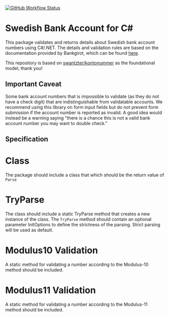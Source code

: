 [![GitHub Workflow Status](https://img.shields.io/github/actions/workflow/status/jellyhive/swedishbankaccounts/csharp.yml?branch=main)](https://github.com/jellyhive/swedishbankaccounts/actions)

# Swedish Bank Account for C#

This package validates and returns details about Swedish bank account numbers using C#/.NET. The details and validation rules are based on the documentation provided by Bankgirot, which can be found [here](https://www.bankgirot.se/globalassets/dokument/anvandarmanualer/bankernaskontonummeruppbyggnad_anvandarmanual_sv.pdf).

This repository is based on  [swantzter/kontonummer](https://github.com/swantzter/kontonummer) as the foundational model, thank you!

## Important Caveat

Some bank account numbers that is impossible to validate (as they do not have a check
digit) that are indistinguishable from validatable accounts. We recommend using
this library on form input fields but do not prevent form submission if the
account number is reported as invalid. A good idea would instead be a warning saying 
"there is a chance this is not a valid bank account number you may want to double check."

## Specification

# Class

The package should include a class that which should be the return value of `Parse`

# TryParse

The class should include a static TryParse method that creates a new instance of the class.
The `TryParse` method should contain an optional parameter InitOptions to define the strictness of the parsing. Strict parsing will be used as default.

# Modulus10 Validation

A static method for validating a number according to the Modulus-10 method should be included.

# Modulus11 Validation

A static method for validating a number according to the Modulus-11 method should be included.